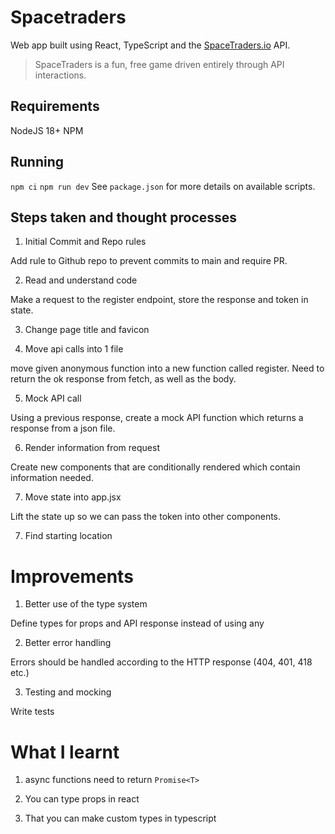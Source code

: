 # Spacetraders

Web app built using React, TypeScript and the [SpaceTraders.io](https://docs.spacetraders.io/quickstart/new-game) API.

> SpaceTraders is a fun, free game driven entirely through API interactions.

## Requirements

NodeJS 18+
NPM

## Running

`npm ci`
`npm run dev`
See `package.json` for more details on available scripts.

## Steps taken and thought processes

1. Initial Commit and Repo rules

Add rule to Github repo to prevent commits to main and require PR.

2. Read and understand code

Make a request to the register endpoint, store the response and token in state.

3. Change page title and favicon

4. Move api calls into 1 file

move given anonymous function into a new function called register. Need to return the ok response from fetch, as well as the body.

5. Mock API call

Using a previous response, create a mock API function which returns a response from a json file.

6. Render information from request

Create new components that are conditionally rendered which contain information needed.

7. Move state into app.jsx

Lift the state up so we can pass the token into other components.

7. Find starting location

# Improvements

1. Better use of the type system

Define types for props and API response instead of using any

2. Better error handling

Errors should be handled according to the HTTP response (404, 401, 418 etc.)

3. Testing and mocking

Write tests

# What I learnt

1. async functions need to return `Promise<T>`

2. You can type props in react

3. That you can make custom types in typescript
